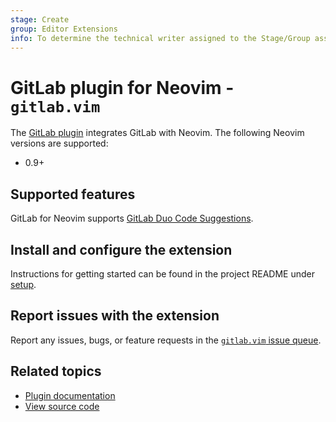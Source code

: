 ```yaml
---
stage: Create
group: Editor Extensions
info: To determine the technical writer assigned to the Stage/Group associated with this page, see https://handbook.gitlab.com/handbook/product/ux/technical-writing/#assignments
---
```


# GitLab plugin for Neovim - `gitlab.vim`

The [GitLab plugin](https://gitlab.com/gitlab-org/editor-extensions/gitlab.vim)
integrates GitLab with Neovim. The following Neovim versions are supported:

- 0.9+

## Supported features

GitLab for Neovim supports [GitLab Duo Code Suggestions](../../user/project/repository/code_suggestions/index.md).

## Install and configure the extension

Instructions for getting started can be found in the project README under [setup](https://gitlab.com/gitlab-org/editor-extensions/gitlab.vim#setup).

## Report issues with the extension

Report any issues, bugs, or feature requests in the
[`gitlab.vim` issue queue](https://gitlab.com/gitlab-org/editor-extensions/gitlab.vim/-/issues).

## Related topics

- [Plugin documentation](https://gitlab.com/gitlab-org/editor-extensions/gitlab.vim/-/blob/main/README.md)
- [View source code](https://gitlab.com/gitlab-org/editor-extensions/gitlab.vim)
